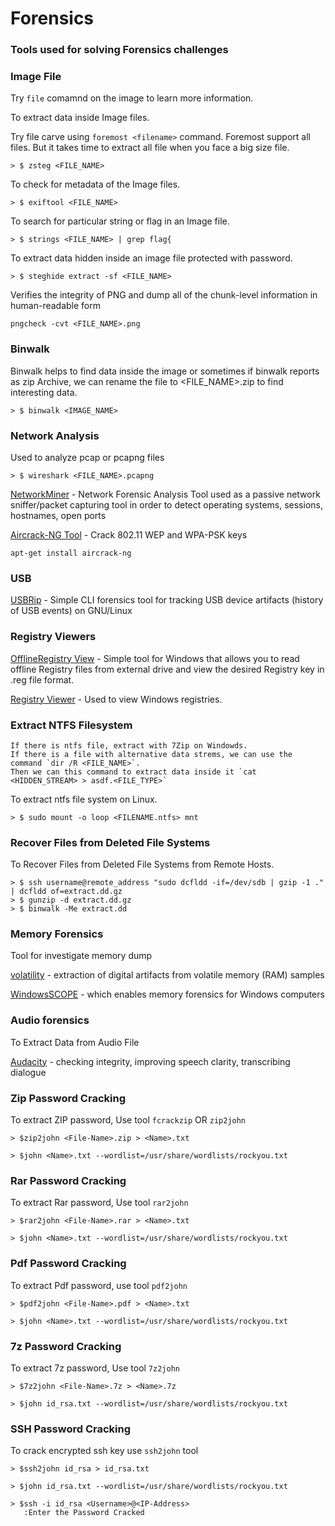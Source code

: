 # Forensics

### Tools used for solving Forensics challenges

### Image File

Try `file` comamnd on the image to learn more information.

To extract data inside Image files.

Try file carve using `foremost <filename>` command. Foremost support all files. But it takes time to extract all file when you face a big size file.

```
> $ zsteg <FILE_NAME>
```

To check for metadata of the Image files.

```
> $ exiftool <FILE_NAME>
```

To search for particular string or flag in an Image file.

```
> $ strings <FILE_NAME> | grep flag{
```

To extract data hidden inside an image file protected with password.

```
> $ steghide extract -sf <FILE_NAME>
```
Verifies the integrity of PNG and dump all of the chunk-level information in human-readable form
```
pngcheck -cvt <FILE_NAME>.png
```
### Binwalk

Binwalk helps to find data inside the image or sometimes if binwalk reports as zip Archive, we can rename the file to <FILE_NAME>.zip to find interesting data.
```
> $ binwalk <IMAGE_NAME>
```

### Network Analysis

Used to analyze pcap or pcapng files

```
> $ wireshark <FILE_NAME>.pcapng
```

[NetworkMiner](https://www.netresec.com/index.ashx?page=NetworkMiner) -  Network Forensic Analysis Tool used as a passive network sniffer/packet capturing tool in order to detect operating systems, sessions, hostnames, open ports

[Aircrack-NG Tool](https://www.aircrack-ng.org/) - Crack 802.11 WEP and WPA-PSK keys
```
apt-get install aircrack-ng
```

### USB

[USBRip](https://github.com/snovvcrash/usbrip) - Simple CLI forensics tool for tracking USB device artifacts (history of USB events) on GNU/Linux

### Registry Viewers

[OfflineRegistry View](https://www.nirsoft.net/utils/offline_registry_view.html) - Simple tool for Windows that allows you to read offline Registry files from external drive and view the desired Registry key in .reg file format.

[Registry Viewer](https://accessdata.com/product-download/registry-viewer-2-0-0) - Used to view Windows registries.

### Extract NTFS Filesystem

```
If there is ntfs file, extract with 7Zip on Windowds. 
If there is a file with alternative data strems, we can use the command `dir /R <FILE_NAME>`.
Then we can this command to extract data inside it `cat <HIDDEN_STREAM> > asdf.<FILE_TYPE>`
```

To extract ntfs file system on Linux.

```
> $ sudo mount -o loop <FILENAME.ntfs> mnt
```

### Recover Files from Deleted File Systems

To Recover Files from Deleted File Systems from Remote Hosts.
```
> $ ssh username@remote_address "sudo dcfldd -if=/dev/sdb | gzip -1 ." | dcfldd of=extract.dd.gz
> $ gunzip -d extract.dd.gz
> $ binwalk -Me extract.dd
```

### Memory Forensics 

Tool for investigate memory dump


[volatility](https://github.com/volatilityfoundation/volatility) - extraction of digital artifacts from volatile memory (RAM) samples

[WindowsSCOPE](http://www.windowsscope.com/) - which enables memory forensics for Windows computers

### Audio forensics

To Extract Data from Audio File 


[Audacity](https://sourceforge.net/projects/audacity/) -  checking integrity, improving speech clarity, transcribing dialogue





### Zip Password Cracking

To extract ZIP password, Use tool `fcrackzip` OR `zip2john`

```
> $zip2john <File-Name>.zip > <Name>.txt

> $john <Name>.txt --wordlist=/usr/share/wordlists/rockyou.txt
```
### Rar Password Cracking 

To extract Rar password, Use tool `rar2john`

```
> $rar2john <File-Name>.rar > <Name>.txt

> $john <Name>.txt --wordlist=/usr/share/wordlists/rockyou.txt

```

### Pdf Password Cracking 

To extract Pdf password, use tool `pdf2john`

```
> $pdf2john <File-Name>.pdf > <Name>.txt

> $john <Name>.txt --wordlist=/usr/share/wordlists/rockyou.txt

```

### 7z Password Cracking

To extract 7z password, Use tool `7z2john`

```
> $7z2john <File-Name>.7z > <Name>.7z

> $john id_rsa.txt --wordlist=/usr/share/wordlists/rockyou.txt

```

### SSH Password Cracking

To crack encrypted ssh key use `ssh2john` tool

```
> $ssh2john id_rsa > id_rsa.txt

> $john id_rsa.txt --wordlist=/usr/share/wordlists/rockyou.txt

> $ssh -i id_rsa <Username>@<IP-Address>
   :Enter the Password Cracked 
```